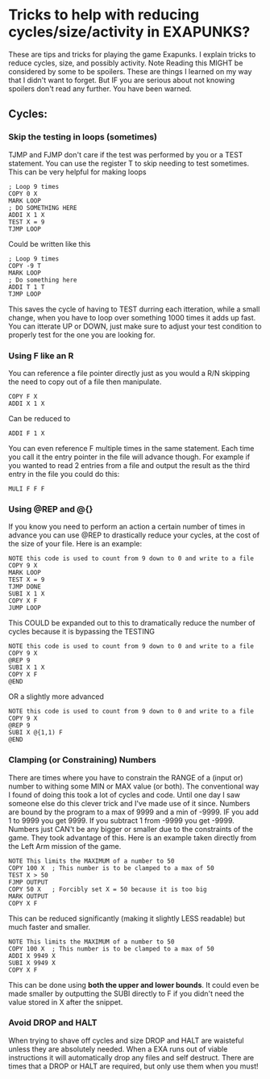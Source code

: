 # Tricks to help with reducing cycles/size/activity in EXAPUNKS?

These are tips and tricks for playing the game Exapunks. I explain tricks to reduce cycles, size, and possibly activity. Note Reading this MIGHT be considered by some to be spoilers. These are things I learned on my way that I didn't want to forget. But IF you are serious about not knowing spoilers don't read any further. You have been warned.

## Cycles:

### Skip the testing in loops (sometimes)

TJMP and FJMP don't care if the test was performed by you or a TEST statement. You can use the register T to skip needing to test sometimes. This can be very helpful for making loops
```
; Loop 9 times
COPY 0 X
MARK LOOP
; DO SOMETHING HERE
ADDI X 1 X
TEST X = 9
TJMP LOOP
```
Could be written like this
```
; Loop 9 times
COPY -9 T
MARK LOOP
; Do something here
ADDI T 1 T
TJMP LOOP
```
This saves the cycle of having to TEST durring each itteration, while a small change, when you have to loop over something 1000 times it adds up fast. You can itterate UP or DOWN, just make sure to adjust your test condition to properly test for the one you are looking for.

### Using F like an R

You can reference a file pointer directly just as you would a R/N skipping the need to copy out of a file then manipulate.
```
COPY F X
ADDI X 1 X
```
Can be reduced to
```
ADDI F 1 X
```
You can even reference F multiple times in the same statement. Each time you call it the entry pointer in the file will advance though. For example if you wanted to read 2 entries from a file and output the result as the third entry in the file you could do this:
```
MULI F F F
```

### Using @REP and @{}

If you know you need to perform an action a certain number of times in advance you can use @REP to drastically reduce your cycles, at the cost of the size of your file.  Here is an example:
```
NOTE this code is used to count from 9 down to 0 and write to a file
COPY 9 X
MARK LOOP
TEST X = 9
TJMP DONE
SUBI X 1 X
COPY X F
JUMP LOOP
```
This COULD be expanded out to this to dramatically reduce the number of cycles because it is bypassing the TESTING
```
NOTE this code is used to count from 9 down to 0 and write to a file
COPY 9 X
@REP 9
SUBI X 1 X
COPY X F
@END
```
OR a slightly more advanced
```
NOTE this code is used to count from 9 down to 0 and write to a file
COPY 9 X
@REP 9
SUBI X @{1,1) F
@END
```

### Clamping (or Constraining) Numbers

There are times where you have to constrain the RANGE of a (input or) number to withing some MIN or MAX value (or both). The conventional way I found of doing this took a lot of cycles and code. Until one day I saw someone else do this clever trick and I've made use of it since.  Numbers are bound by the program to a max of 9999 and a min of -9999.  IF you add 1 to 9999 you get 9999.  If you subtract 1 from -9999 you get -9999.  Numbers just CAN't be any bigger or smaller due to the constraints of the game.  They took advantage of this. Here is an example taken directly from the Left Arm mission of the game.
```
NOTE This limits the MAXIMUM of a number to 50
COPY 100 X  ; This number is to be clamped to a max of 50
TEST X > 50
FJMP OUTPUT
COPY 50 X   ; Forcibly set X = 50 because it is too big
MARK OUTPUT
COPY X F
```
This can be reduced significantly (making it slightly LESS readable) but much faster and smaller.
```
NOTE This limits the MAXIMUM of a number to 50
COPY 100 X  ; This number is to be clamped to a max of 50
ADDI X 9949 X
SUBI X 9949 X
COPY X F
```
This can be done using **both the upper and lower bounds**. It could even be made smaller by outputting the SUBI directly to F if you didn't need the value stored in X after the snippet.

### Avoid DROP and HALT

When trying to shave off cycles and size DROP and HALT are waisteful unless they are absolutely needed.  When a EXA runs out of viable instructions it will automatically drop any files and self destruct. There are times that a DROP or HALT are required, but only use them when you must!



